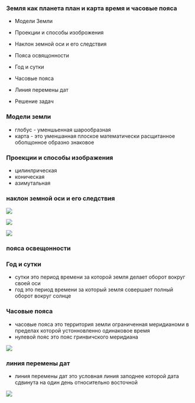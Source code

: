 ###  Земля как планета план и карта время и часовые пояса












- Модели Земли


- Проекции и способы изоброжения


- Наклон земной оси и его следствия

- Пояса освящонности

- Год и сутки

- Часовые пояса 



  
   



- Линия перемены дат

- Решение задач



### Модели земли 
- глобус - уменшьенная шарообразная
- карта - это уменшанная плоское математически расщитанное обопщонное образно знаковое 

### Проекции и способы изображения

- цилинлрическая
- коническая
- азимутальная



###  наклон земной оси и его следствия 

![](https://u.foxford.ngcdn.ru/uploads/tinymce_image/image/120465/6fbf4c4227384073.png)



![](https://u.foxford.ngcdn.ru/uploads/tinymce_image/image/120468/55c85e3f812ef2e8.png)

![](https://upload.wikimedia.org/wikipedia/commons/f/f4/%D0%A1%D0%BE%D0%BB%D0%BD%D1%86%D0%B5%D1%81%D1%82%D0%BE%D1%8F%D0%BD%D0%B8%D0%B5_%D0%B8_%D0%A0%D0%B0%D0%B2%D0%BD%D0%BE%D0%B4%D0%B5%D0%BD%D1%81%D1%82%D0%B2%D0%B8%D0%B5.jpg?uselang=ru)


### пояса освещонности 



### Год и сутки
- сутки это период времени за которой земля делает оборот вокруг своей оси
- год это период времени за который земля совершает полный оборот вокруг солнце


### Часовые пояса 
- часовые пояса это территория земли ограниченная меридианоми в пределах которой устонновленно одинаковое время 
- нулевой пояс это пояс гринвичского меридиана 


![](https://upload.wikimedia.org/wikipedia/commons/8/88/World_Time_Zones_Map.png)



### линия перемены дат
- линия перемены дат это условная линия заподнее которой дата сдвинута на один день относительно восточной 

![](https://upload.wikimedia.org/wikipedia/commons/6/61/International_Date_Line.png?uselang=ru)









